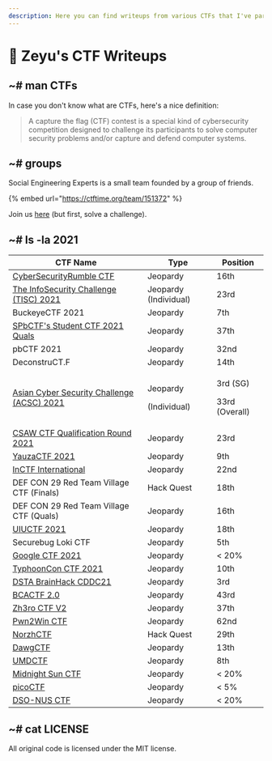 ```yaml
---
description: Here you can find writeups from various CTFs that I've participated in.
---
```


# 🚩 Zeyu's CTF Writeups

## \~# man CTFs

In case you don't know what are CTFs, here's a nice definition:

> A capture the flag (CTF) contest is a special kind of cybersecurity competition designed to challenge its participants to solve computer security problems and/or capture and defend computer systems.

## \~# groups

Social Engineering Experts is a small team founded by a group of friends.

{% embed url="https://ctftime.org/team/151372" %}

Join us [here](https://forms.gle/o4mYdmpT6KTRc31M9) (but first, solve a challenge).

## \~# ls -la 2021

| CTF Name                                                                                     | Type                                | Position                             |
| -------------------------------------------------------------------------------------------- | ----------------------------------- | ------------------------------------ |
| [CyberSecurityRumble CTF](2021/cybersecurityrumble-ctf/)                                     | Jeopardy                            | 16th                                 |
| [The InfoSecurity Challenge (TISC) 2021](2021/the-infosecurity-challenge-tisc-2021/)         | Jeopardy (Individual)               | 23rd                                 |
| BuckeyeCTF 2021                                                                              | Jeopardy                            | 7th                                  |
| [SPbCTF's Student CTF 2021 Quals](2021/spbctfs-student-ctf-quals/)                           | Jeopardy                            | 37th                                 |
| pbCTF 2021                                                                                   | Jeopardy                            | 32nd                                 |
| DeconstruCT.F                                                                                | Jeopardy                            | 14th                                 |
| [Asian Cyber Security Challenge (ACSC) 2021](2021/asian-cyber-security-challenge-acsc-2021/) | <p>Jeopardy </p><p>(Individual)</p> | <p>3rd (SG)</p><p>33rd (Overall)</p> |
| [CSAW CTF Qualification Round 2021](2021/csaw-ctf-qualification-round-2021/)                 | Jeopardy                            | 23rd                                 |
| [YauzaCTF 2021](2021/yauzactf-2021/)                                                         | Jeopardy                            | 9th                                  |
| [InCTF International](2021/inctf-2021/)                                                      | Jeopardy                            | 22nd                                 |
| DEF CON 29 Red Team Village CTF (Finals)                                                     | Hack Quest                          | 18th                                 |
| DEF CON 29 Red Team Village CTF (Quals)                                                      | Jeopardy                            | 16th                                 |
| [UIUCTF 2021](2021/uiuctf-2021/)                                                             | Jeopardy                            | 18th                                 |
| Securebug Loki CTF                                                                           | Jeopardy                            | 5th                                  |
| [Google CTF 2021](2021/google-ctf-2021/)                                                     | Jeopardy                            | < 20%                                |
| [TyphoonCon CTF 2021](2021/typhooncon-ctf-2021/)                                             | Jeopardy                            | 10th                                 |
| [DSTA BrainHack CDDC21](2021/dsta-brainhack-cddc21/)                                         | Jeopardy                            | 3rd                                  |
| [BCACTF 2.0](2021/bcactf-2.0/)                                                               | Jeopardy                            | 43rd                                 |
| [Zh3ro CTF V2](2021/zh3ro-ctf-v2/)                                                           | Jeopardy                            | 37th                                 |
| [Pwn2Win CTF](2021/pwn2win-ctf-2021/)                                                        | Jeopardy                            | 62nd                                 |
| [NorzhCTF](2021/norzhctf-2021/)                                                              | Hack Quest                          | 29th                                 |
| [DawgCTF](2021/dawgctf-2021/)                                                                | Jeopardy                            | 13th                                 |
| [UMDCTF](2021/umdctf-2021/)                                                                  | Jeopardy                            | 8th                                  |
| [Midnight Sun CTF](2021/midnight-sun-ctf/)                                                   | Jeopardy                            | < 20%                                |
| [picoCTF](2021/picoctf/)                                                                     | Jeopardy                            | < 5%                                 |
| [DSO-NUS CTF](2021/dso-nus-ctf/)                                                             | Jeopardy                            | < 20%                                |

## \~# cat LICENSE

All original code is licensed under the MIT license.
